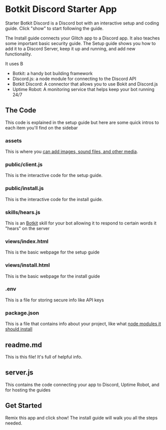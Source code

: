 # Botkit Discord Starter App
Starter Botkit Discord is a Discord bot with an interactive setup and coding guide. Click "show" to start following the guide.

The Install guide connects your Glitch app to a Discord app. It also teaches some important basic security guide. The Setup guide shows you how to add it to a Discord Server, keep it up and running, and add new functionality. 

It uses B
* Botkit: a handy bot building framework
* Discord.js: a node module for connecting to the Discord API
* Botkit Discord: A connector that allows you to use Bokit and Discord.js
* Uptime Robot: A monitoring service that helps keep your bot running 24/7


## The Code
This code is explained in the setup guide but here are some quick intros to each item you'll find on the sidebar

### assets
This is where you [can add images, sound files, and other media](https://glitch.com/help/how-do-i/).

### public/client.js
This is the interactive code for the setup guide.

### public/install.js
This is the interactive code for the install guide.

### skills/hears.js
This is an [Botkit](https://botkit.ai/) skill for your bot allowing it to respond to certain words it "hears" on the server

### views/index.html
This is the basic webpage for the setup guide

### views/install.html
This is the basic webpage for the install guide

### .env
This is a file for storing secure info like API keys

### package.json
This is a file that contains info about your project, like what [node modules it should install](https://glitch.com/help/how-do-i-add-an-npm-module-package-to-my-project/)

## readme.md
This is this file! It's full of helpful info.

## server.js
This contains the code connecting your app to Discord, Uptime Robot, and for hosting the guides

## Get Started
Remix this app and click show! The install guide will walk you all the steps needed.